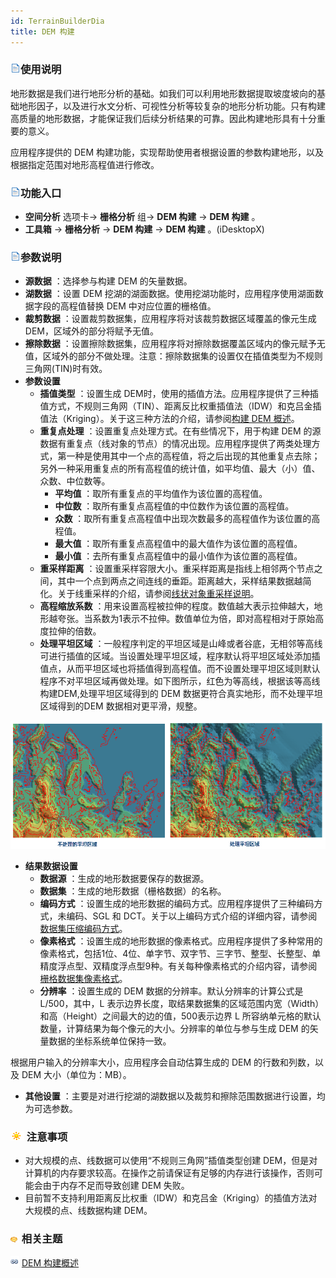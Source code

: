 ```yaml
---
id: TerrainBuilderDia
title: DEM 构建
---
```

### ![](../../img/read.gif)使用说明

地形数据是我们进行地形分析的基础。如我们可以利用地形数据提取坡度坡向的基础地形因子，以及进行水文分析、可视性分析等较复杂的地形分析功能。只有构建高质量的地形数据，才能保证我们后续分析结果的可靠。因此构建地形具有十分重要的意义。

应用程序提供的 DEM 构建功能，实现帮助使用者根据设置的参数构建地形，以及根据指定范围对地形高程值进行修改。

### ![](../../img/read.gif)功能入口

  * **空间分析** 选项卡-> **栅格分析** 组-> **DEM 构建** -> **DEM 构建** 。
  * **工具箱** -> **栅格分析** -> **DEM 构建** -> **DEM 构建** 。(iDesktopX) 

### ![](../../img/read.gif)参数说明

  * **源数据** ：选择参与构建 DEM 的矢量数据。
  * **湖数据** ：设置 DEM 挖湖的湖面数据。使用挖湖功能时，应用程序使用湖面数据字段的高程值替换 DEM 中对应位置的栅格值。
  * **裁剪数据** ：设置裁剪数据集，应用程序将对该裁剪数据区域覆盖的像元生成 DEM，区域外的部分将赋予无值。
  * **擦除数据** ：设置擦除数据集，应用程序将对擦除数据覆盖区域内的像元赋予无值，区域外的部分不做处理。注意：擦除数据集的设置仅在插值类型为不规则三角网(TIN)时有效。
  * **参数设置**
    * **插值类型** ：设置生成 DEM时，使用的插值方法。应用程序提供了三种插值方式，不规则三角网（TIN）、距离反比权重插值法（IDW）和克吕金插值法（Kriging）。关于这三种方法的介绍，请参阅[构建 DEM 概述](AboutTerrainBuilder)。
    * **重复点处理** ：设置重复点处理方式。在有些情况下，用于构建 DEM  的源数据有重复点（线对象的节点）的情况出现。应用程序提供了两类处理方式，第一种是使用其中一个点的高程值，将之后出现的其他重复点去除；另外一种采用重复点的所有高程值的统计值，如平均值、最大（小）值、众数、中位数等。
      * **平均值** ：取所有重复点的平均值作为该位置的高程值。
      * **中位数** ：取所有重复点高程值的中位数作为该位置的高程值。
      * **众数** ：取所有重复点高程值中出现次数最多的高程值作为该位置的高程值。
      * **最大值** ：取所有重复点高程值中的最大值作为该位置的高程值。
      * **最小值** ：去所有重复点高程值中的最小值作为该位置的高程值。
    * **重采样距离** ：设置重采样容限大小。重采样距离是指线上相邻两个节点之间，其中一个点到两点之间连线的垂距。距离越大，采样结果数据越简化。关于线重采样的介绍，请参阅[线状对象重采样说明](../../DataProcessing/Objects/EditObjects/ReSampleIntro)。
    * **高程缩放系数** ：用来设置高程被拉伸的程度。数值越大表示拉伸越大，地形越夸张。当系数为1表示不拉伸。数值单位为倍，即对高程相对于原始高度拉伸的倍数。
    * **处理平坦区域** ：一般程序判定的平坦区域是山峰或者谷底，无相邻等高线可进行插值的区域。当设置处理平坦区域，程序默认将平坦区域处添加插值点，从而平坦区域也将插值得到高程值。而不设置处理平坦区域则默认程序不对平坦区域再做处理。如下图所示，红色为等高线，根据该等高线构建DEM,处理平坦区域得到的 DEM 数据更符合真实地形，而不处理平坦区域得到的DEM 数据相对更平滑，规整。

![](img/ProcessPlatCompare.png)  
  
  * **结果数据设置**
    * **数据源** ：生成的地形数据要保存的数据源。
    * **数据集** ：生成的地形数据（栅格数据）的名称。
    * **编码方式** ：设置生成的地形数据的编码方式。应用程序提供了三种编码方式，未编码、SGL 和 DCT。关于以上编码方式介绍的详细内容，请参阅[数据集压缩编码方式](../../DataProcessing/DataManagement/EncodeType)。
    * **像素格式** ：设置生成的地形数据的像素格式。应用程序提供了多种常用的像素格式，包括1位、4位、单字节、双字节、三字节、整型、长整型、单精度浮点型、双精度浮点型9种。有关每种像素格式的介绍内容，请参阅[栅格数据集像素格式](../VectorRasterConvert/PixelFormat)。
    * **分辨率** ：设置生成的 DEM 数据的分辨率。默认分辨率的计算公式是 L/500，其中，L 表示边界长度，取结果数据集的区域范围内宽（Width）和高（Height）之间最大的边的值，500表示边界 L 所容纳单元格的默认数量，计算结果为每个像元的大小。分辨率的单位与参与生成 DEM 的矢量数据的坐标系统单位保持一致。 

根据用户输入的分辨率大小，应用程序会自动估算生成的 DEM 的行数和列数，以及 DEM 大小（单位为：MB）。

  * **其他设置** ：主要是对进行挖湖的湖数据以及裁剪和擦除范围数据进行设置，均为可选参数。

### ![](../../img/note.png) 注意事项

  * 对大规模的点、线数据可以使用“不规则三角网”插值类型创建 DEM，但是对计算机的内存要求较高。在操作之前请保证有足够的内存进行该操作，否则可能会由于内存不足而导致创建 DEM 失败。
  * 目前暂不支持利用距离反比权重（IDW）和克吕金（Kriging）的插值方法对大规模的点、线数据构建 DEM。

### ![](../../img/seealso.png) 相关主题

![](../../img/smalltitle.png) [DEM 构建概述](AboutTerrainBuilder)
